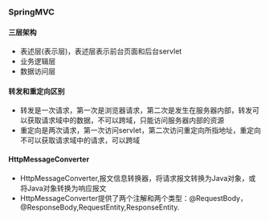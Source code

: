 ### SpringMVC
#### 三层架构
* 表述层(表示层)，表述层表示前台页面和后台servlet
* 业务逻辑层
* 数据访问层

#### 转发和重定向区别
* 转发是一次请求，第一次是浏览器请求，第二次是发生在服务器内部，转发可以获取请求域中的数据，不可以跨域，只能访问服务器内部的资源
* 重定向是两次请求，第一次访问servlet，第二次访问重定向所指地址，重定向不可以获取请求域中的请求，可以跨域

#### HttpMessageConverter
* HttpMessageConverter,报文信息转换器，将请求报文转换为Java对象，或将Java对象转换为响应报文
* HttpMessageConverter提供了两个注解和两个类型：@RequestBody，@ResponseBody,RequestEntity,ResponseEntity.

